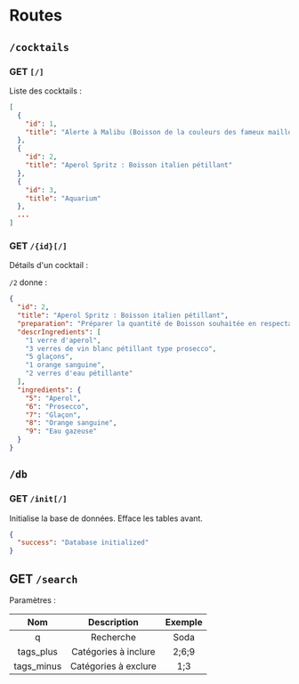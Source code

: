 # Routes
## `/cocktails`
### GET `[/]`
Liste des cocktails :
```json
[
  {
    "id": 1,
    "title": "Alerte à Malibu (Boisson de la couleurs des fameux maillots de bains... ou presque)"
  },
  {
    "id": 2,
    "title": "Aperol Spritz : Boisson italien pétillant"
  },
  {
    "id": 3,
    "title": "Aquarium"
  },
  ...
]
```

### GET `/{id}[/]`
Détails d'un cocktail :

`/2` donne : 
```json
{
  "id": 2,
  "title": "Aperol Spritz : Boisson italien pétillant",
  "preparation": "Préparer la quantité de Boisson souhaitée en respectant les proportions ! Garnir de glaçons et d'un morceau d'orange (sanguine si possible). Santé !",
  "descrIngredients": [
    "1 verre d'aperol",
    "3 verres de vin blanc pétillant type prosecco",
    "5 glaçons",
    "1 orange sanguine",
    "2 verres d'eau pétillante"
  ],
  "ingredients": {
    "5": "Aperol",
    "6": "Prosecco",
    "7": "Glaçon",
    "8": "Orange sanguine",
    "9": "Eau gazeuse"
  }
}
```

## `/db`
### GET `/init[/]`
Initialise la base de données. Efface les tables avant.
```json
{
  "success": "Database initialized"
}
```

## GET `/search`
Paramètres :

|    Nom     |     Description      | Exemple |
|:----------:|:--------------------:|:-------:|
|     q      |      Recherche       |  Soda   |
| tags_plus  | Catégories à inclure |  2;6;9  |
| tags_minus | Catégories à exclure |   1;3   |